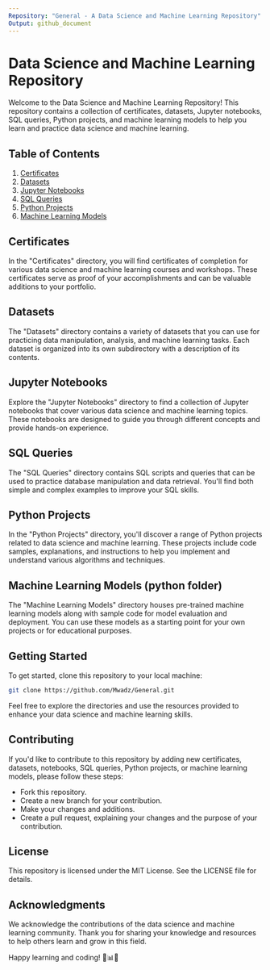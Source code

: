 ```yaml
---
Repository: "General - A Data Science and Machine Learning Repository"
Output: github_document
---
```


# Data Science and Machine Learning Repository

Welcome to the Data Science and Machine Learning Repository! This repository contains a collection of certificates, datasets, Jupyter notebooks, SQL queries, Python projects, and machine learning models to help you learn and practice data science and machine learning.

## Table of Contents
1. [Certificates](#certificates)
2. [Datasets](#datasets)
3. [Jupyter Notebooks](#jupyter-notebooks)
4. [SQL Queries](#sql-queries)
5. [Python Projects](#python-projects)
6. [Machine Learning Models](#machine-learning-models)

## Certificates
In the "Certificates" directory, you will find certificates of completion for various data science and machine learning courses and workshops. These certificates serve as proof of your accomplishments and can be valuable additions to your portfolio.

## Datasets
The "Datasets" directory contains a variety of datasets that you can use for practicing data manipulation, analysis, and machine learning tasks. Each dataset is organized into its own subdirectory with a description of its contents.

## Jupyter Notebooks
Explore the "Jupyter Notebooks" directory to find a collection of Jupyter notebooks that cover various data science and machine learning topics. These notebooks are designed to guide you through different concepts and provide hands-on experience.

## SQL Queries
The "SQL Queries" directory contains SQL scripts and queries that can be used to practice database manipulation and data retrieval. You'll find both simple and complex examples to improve your SQL skills.

## Python Projects
In the "Python Projects" directory, you'll discover a range of Python projects related to data science and machine learning. These projects include code samples, explanations, and instructions to help you implement and understand various algorithms and techniques.

## Machine Learning Models (python folder)
The "Machine Learning Models" directory houses pre-trained machine learning models along with sample code for model evaluation and deployment. You can use these models as a starting point for your own projects or for educational purposes.

## Getting Started
To get started, clone this repository to your local machine:

```bash
git clone https://github.com/Mwadz/General.git
```
Feel free to explore the directories and use the resources provided to enhance your data science and machine learning skills.

## Contributing
If you'd like to contribute to this repository by adding new certificates, datasets, notebooks, SQL queries, Python projects, or machine learning models, please follow these steps:

 * Fork this repository.
 * Create a new branch for your contribution.
 * Make your changes and additions.
 * Create a pull request, explaining your changes and the purpose of your contribution.

## License
This repository is licensed under the MIT License. See the LICENSE file for details.

## Acknowledgments
We acknowledge the contributions of the data science and machine learning community. Thank you for sharing your knowledge and resources to help others learn and grow in this field.

Happy learning and coding! 🚀📊🤖






